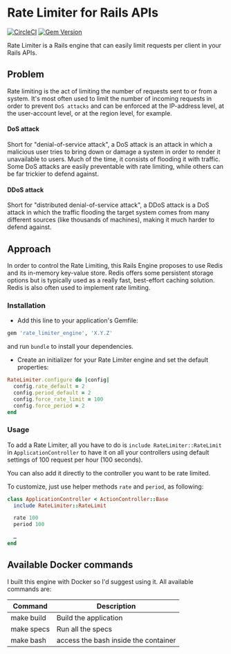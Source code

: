 # Rate Limiter for Rails APIs

[![CircleCI](https://circleci.com/gh/vbrazo/rate_limiter.svg?style=svg&circle-token=76a6a276549c313fa74076e5638a1d6d15cd5ee7)](<https://app.circleci.com/settings/project/github/vbrazo/rate_limiter>)
[![Gem Version](https://badge.fury.io/rb/rate_limiter_engine.svg)](https://badge.fury.io/rb/rate_limiter_engine)

Rate Limiter is a Rails engine that can easily limit requests per client in your Rails APIs.

## Problem

Rate limiting is the act of limiting the number of requests sent to or from a system. It's most often used to limit the number of incoming requests in order to prevent `DoS attacks` and can be enforced at the IP-address level, at the user-account level, or at the region level, for example.

#### DoS attack

Short for "denial-of-service attack", a DoS attack is an attack in which a malicious user tries to bring down or damage a system in order to render it unavailable to users. Much of the time, it consists of flooding it with traffic. Some DoS attacks are easily preventable with rate limiting, while others can be far trickier to defend against.

#### DDoS attack

Short for "distributed denial-of-service attack", a DDoS attack is a DoS attack in which the traffic flooding the target system comes from many different sources (like thousands of machines), making it much harder to defend against.

## Approach

In order to control the Rate Limiting, this Rails Engine proposes to use Redis and its in-memory key-value store. Redis offers some persistent storage options but is typically used as a really fast, best-effort caching solution. Redis is also often used to implement rate limiting.

### Installation

- Add this line to your application's Gemfile:

```ruby
gem 'rate_limiter_engine', 'X.Y.Z'
```

and run `bundle` to install your dependencies.

- Create an initializer for your Rate Limiter engine and set the default properties:

```ruby
RateLimiter.configure do |config|
  config.rate_default = 2
  config.period_default = 2
  config.force_rate_limit = 100
  config.force_period = 2
end
```

### Usage

To add a Rate Limiter, all you have to do is `include RateLimiter::RateLimit` in `ApplicationController` to have it on all your controllers using default settings of 100 request per hour (100 seconds).

You can also add it directly to the controller you want to be rate limited.

To customize, just use helper methods `rate` and `period`, as following:

```ruby
class ApplicationController < ActionController::Base
  include RateLimiter::RateLimit

  rate 100
  period 100

  …
end
```

## Available Docker commands

I built this engine with Docker so I'd suggest using it. All available commands are:

| Command      | Description                            |
|--------------|----------------------------------------|
| make build   | Build the application                  |
| make specs   | Run all the specs                      |
| make bash    | access the bash inside the container   |

